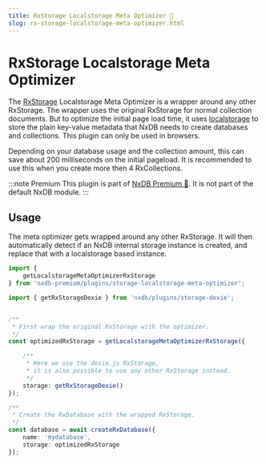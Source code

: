 ```yaml
---
title: RxStorage Localstorage Meta Optimizer 👑
slug: rx-storage-localstorage-meta-optimizer.html
---
```


# RxStorage Localstorage Meta Optimizer

The [RxStorage](./rx-storage.md) Localstorage Meta Optimizer is a wrapper around any other RxStorage. The wrapper uses the original RxStorage for normal collection documents. But to optimize the initial page load time, it uses [localstorage](https://developer.mozilla.org/en-US/docs/Web/API/Window/localStorage?retiredLocale=de) to store the plain key-value metadata that NxDB needs to create databases and collections. This plugin can only be used in browsers.

Depending on your database usage and the collection amount, this can save about 200 milliseconds on the initial pageload. It is recommended to use this when you create more then 4 RxCollections.

:::note Premium
This plugin is part of [NxDB Premium 👑](/premium). It is not part of the default NxDB module.
:::

## Usage

The meta optimizer gets wrapped around any other RxStorage. It will then automatically detect if an NxDB internal storage instance is created, and replace that with a localstorage based instance.

```ts
import {
    getLocalstorageMetaOptimizerRxStorage
} from 'nxdb-premium/plugins/storage-localstorage-meta-optimizer';

import { getRxStorageDexie } from 'nxdb/plugins/storage-dexie';


/**
 * First wrap the original RxStorage with the optimizer.
 */
const optimizedRxStorage = getLocalstorageMetaOptimizerRxStorage({

    /**
     * Here we use the dexie.js RxStorage,
     * it is also possible to use any other RxStorage instead.
     */
    storage: getRxStorageDexie()
});

/**
 * Create the RxDatabase with the wrapped RxStorage. 
 */
const database = await createRxDatabase({
    name: 'mydatabase',
    storage: optimizedRxStorage
});

```
